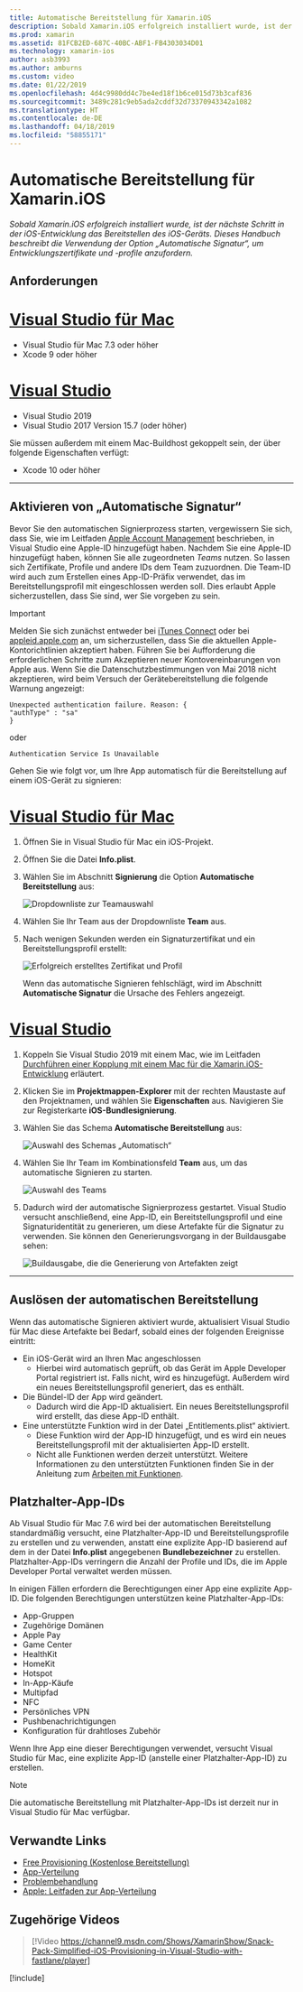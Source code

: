 ```yaml
---
title: Automatische Bereitstellung für Xamarin.iOS
description: Sobald Xamarin.iOS erfolgreich installiert wurde, ist der nächste Schritt in der iOS-Entwicklung das Bereitstellen des iOS-Geräts. Dieses Handbuch beschreibt die Verwendung der Option „Automatische Signatur“, um Entwicklungszertifikate und -profile anzufordern.
ms.prod: xamarin
ms.assetid: 81FCB2ED-687C-40BC-ABF1-FB4303034D01
ms.technology: xamarin-ios
author: asb3993
ms.author: amburns
ms.custom: video
ms.date: 01/22/2019
ms.openlocfilehash: 4d4c9980dd4c7be4ed18f1b6ce015d73b3caf836
ms.sourcegitcommit: 3489c281c9eb5ada2cddf32d73370943342a1082
ms.translationtype: HT
ms.contentlocale: de-DE
ms.lasthandoff: 04/18/2019
ms.locfileid: "58855171"
---
```

# <a name="automatic-provisioning-for-xamarinios"></a>Automatische Bereitstellung für Xamarin.iOS

_Sobald Xamarin.iOS erfolgreich installiert wurde, ist der nächste Schritt in der iOS-Entwicklung das Bereitstellen des iOS-Geräts. Dieses Handbuch beschreibt die Verwendung der Option „Automatische Signatur“, um Entwicklungszertifikate und -profile anzufordern._

## <a name="requirements"></a>Anforderungen

# <a name="visual-studio-for-mactabmacos"></a>[Visual Studio für Mac](#tab/macos)

- Visual Studio für Mac 7.3 oder höher
- Xcode 9 oder höher

# <a name="visual-studiotabwindows"></a>[Visual Studio](#tab/windows)

- Visual Studio 2019
- Visual Studio 2017 Version 15.7 (oder höher)

Sie müssen außerdem mit einem Mac-Buildhost gekoppelt sein, der über folgende Eigenschaften verfügt:

- Xcode 10 oder höher

-----

## <a name="enabling-automatic-signing"></a>Aktivieren von „Automatische Signatur“

Bevor Sie den automatischen Signierprozess starten, vergewissern Sie sich, dass Sie, wie im Leitfaden [Apple Account Management](~/cross-platform/macios/apple-account-management.md) beschrieben, in Visual Studio eine Apple-ID hinzugefügt haben. Nachdem Sie eine Apple-ID hinzugefügt haben, können Sie alle zugeordneten _Teams_ nutzen. So lassen sich Zertifikate, Profile und andere IDs dem Team zuzuordnen. Die Team-ID wird auch zum Erstellen eines App-ID-Präfix verwendet, das im Bereitstellungsprofil mit eingeschlossen werden soll. Dies erlaubt Apple sicherzustellen, dass Sie sind, wer Sie vorgeben zu sein.

> [!IMPORTANT]
> Melden Sie sich zunächst entweder bei [iTunes Connect](https://itunesconnect.apple.com/) oder bei [appleid.apple.com](https://appleid.apple.com) an, um sicherzustellen, dass Sie die aktuellen Apple-Kontorichtlinien akzeptiert haben. Führen Sie bei Aufforderung die erforderlichen Schritte zum Akzeptieren neuer Kontovereinbarungen von Apple aus. Wenn Sie die Datenschutzbestimmungen von Mai 2018 nicht akzeptieren, wird beim Versuch der Gerätebereitstellung die folgende Warnung angezeigt:
> ```
> Unexpected authentication failure. Reason: {
> "authType" : "sa"
> }
> ```
> oder
> ```
> Authentication Service Is Unavailable
> ```

Gehen Sie wie folgt vor, um Ihre App automatisch für die Bereitstellung auf einem iOS-Gerät zu signieren:

# <a name="visual-studio-for-mactabmacos"></a>[Visual Studio für Mac](#tab/macos)

1. Öffnen Sie in Visual Studio für Mac ein iOS-Projekt.

2. Öffnen Sie die Datei **Info.plist**.

3. Wählen Sie im Abschnitt **Signierung** die Option **Automatische Bereitstellung** aus:

    ![Dropdownliste zur Teamauswahl](automatic-provisioning-images/image2.png)

4. Wählen Sie Ihr Team aus der Dropdownliste **Team** aus.

6. Nach wenigen Sekunden werden ein Signaturzertifikat und ein Bereitstellungsprofil erstellt:

    ![Erfolgreich erstelltes Zertifikat und Profil](automatic-provisioning-images/image5.png)

    Wenn das automatische Signieren fehlschlägt, wird im Abschnitt **Automatische Signatur** die Ursache des Fehlers angezeigt.

# <a name="visual-studiotabwindows"></a>[Visual Studio](#tab/windows)

1. Koppeln Sie Visual Studio 2019 mit einem Mac, wie im Leitfaden [Durchführen einer Kopplung mit einem Mac für die Xamarin.iOS-Entwicklung](~/ios/get-started/installation/windows/connecting-to-mac/index.md) erläutert.

2. Klicken Sie im **Projektmappen-Explorer** mit der rechten Maustaste auf den Projektnamen, und wählen Sie **Eigenschaften** aus. Navigieren Sie zur Registerkarte **iOS-Bundlesignierung**.

3. Wählen Sie das Schema **Automatische Bereitstellung** aus:

    ![Auswahl des Schemas „Automatisch“](automatic-provisioning-images/prov4.png)

4. Wählen Sie Ihr Team im Kombinationsfeld **Team** aus, um das automatische Signieren zu starten.

    ![Auswahl des Teams](automatic-provisioning-images/prov3.png)

4. Dadurch wird der automatische Signierprozess gestartet. Visual Studio versucht anschließend, eine App-ID, ein Bereitstellungsprofil und eine Signaturidentität zu generieren, um diese Artefakte für die Signatur zu verwenden. Sie können den Generierungsvorgang in der Buildausgabe sehen:

    ![Buildausgabe, die die Generierung von Artefakten zeigt](automatic-provisioning-images/prov5.png)

-----

## <a name="triggering-automatic-provisioning"></a>Auslösen der automatischen Bereitstellung

Wenn das automatische Signieren aktiviert wurde, aktualisiert Visual Studio für Mac diese Artefakte bei Bedarf, sobald eines der folgenden Ereignisse eintritt:

* Ein iOS-Gerät wird an Ihren Mac angeschlossen
    - Hierbei wird automatisch geprüft, ob das Gerät im Apple Developer Portal registriert ist. Falls nicht, wird es hinzugefügt. Außerdem wird ein neues Bereitstellungsprofil generiert, das es enthält.
* Die Bündel-ID der App wird geändert.
    - Dadurch wird die App-ID aktualisiert. Ein neues Bereitstellungsprofil wird erstellt, das diese App-ID enthält.
* Eine unterstützte Funktion wird in der Datei „Entitlements.plist“ aktiviert.
    - Diese Funktion wird der App-ID hinzugefügt, und es wird ein neues Bereitstellungsprofil mit der aktualisierten App-ID erstellt.
    - Nicht alle Funktionen werden derzeit unterstützt. Weitere Informationen zu den unterstützten Funktionen finden Sie in der Anleitung zum [Arbeiten mit Funktionen](~/ios/deploy-test/provisioning/capabilities/index.md).

## <a name="wildcard-app-ids"></a>Platzhalter-App-IDs

Ab Visual Studio für Mac 7.6 wird bei der automatischen Bereitstellung standardmäßig versucht, eine Platzhalter-App-ID und Bereitstellungsprofile zu erstellen und zu verwenden, anstatt eine explizite App-ID basierend auf dem in der Datei **Info.plist** angegebenen **Bundlebezeichner** zu erstellen. Platzhalter-App-IDs verringern die Anzahl der Profile und IDs, die im Apple Developer Portal verwaltet werden müssen.

In einigen Fällen erfordern die Berechtigungen einer App eine explizite App-ID. Die folgenden Berechtigungen unterstützen keine Platzhalter-App-IDs:

- App-Gruppen
- Zugehörige Domänen
- Apple Pay
- Game Center
- HealthKit
- HomeKit
- Hotspot
- In-App-Käufe
- Multipfad
- NFC
- Persönliches VPN
- Pushbenachrichtigungen
- Konfiguration für drahtloses Zubehör

Wenn Ihre App eine dieser Berechtigungen verwendet, versucht Visual Studio für Mac, eine explizite App-ID (anstelle einer Platzhalter-App-ID) zu erstellen.

> [!NOTE]
> Die automatische Bereitstellung mit Platzhalter-App-IDs ist derzeit nur in Visual Studio für Mac verfügbar.

## <a name="related-links"></a>Verwandte Links

- [Free Provisioning (Kostenlose Bereitstellung)](~/ios/get-started/installation/device-provisioning/free-provisioning.md)
- [App-Verteilung](~/ios/deploy-test/app-distribution/index.md)
- [Problembehandlung](~/ios/deploy-test/troubleshooting.md)
- [Apple: Leitfaden zur App-Verteilung](https://developer.apple.com/library/ios/documentation/IDEs/Conceptual/AppDistributionGuide/Introduction/Introduction.html)

## <a name="related-video"></a>Zugehörige Videos

> [!Video https://channel9.msdn.com/Shows/XamarinShow/Snack-Pack-Simplified-iOS-Provisioning-in-Visual-Studio-with-fastlane/player]

[!include[](~/essentials/includes/xamarin-show-essentials.md)]
